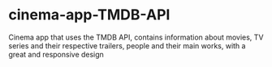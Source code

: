 # cinema-app-TMDB-API
Cinema app that uses the TMDB API, contains information about movies, TV series and their respective trailers, people and their main works, with a great and responsive design
